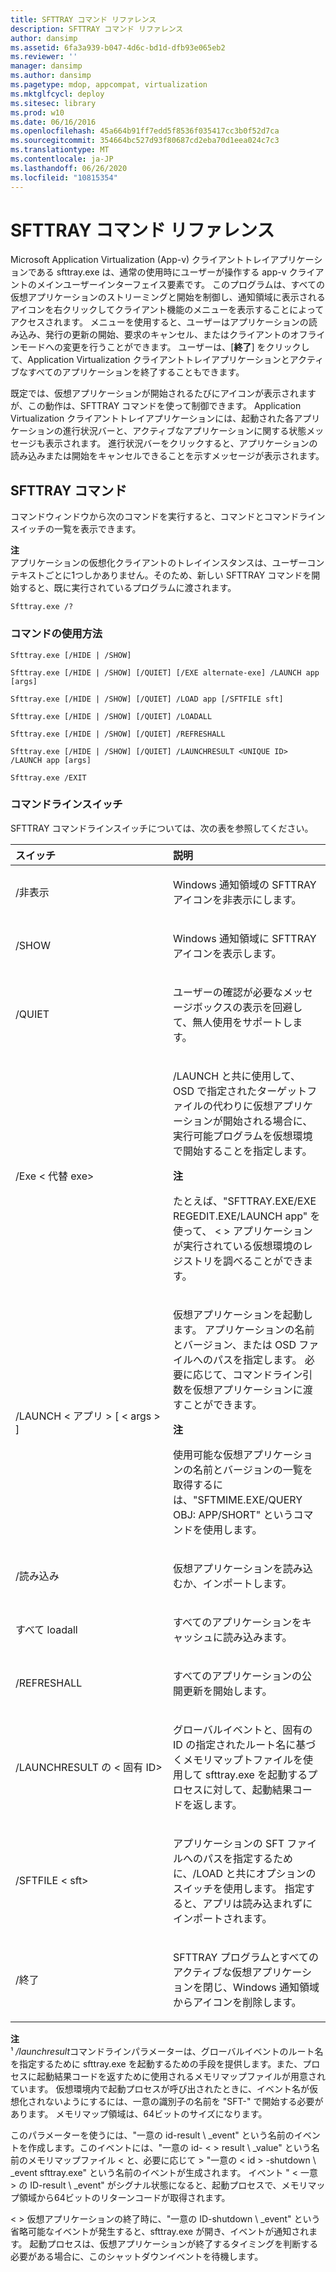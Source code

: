```yaml
---
title: SFTTRAY コマンド リファレンス
description: SFTTRAY コマンド リファレンス
author: dansimp
ms.assetid: 6fa3a939-b047-4d6c-bd1d-dfb93e065eb2
ms.reviewer: ''
manager: dansimp
ms.author: dansimp
ms.pagetype: mdop, appcompat, virtualization
ms.mktglfcycl: deploy
ms.sitesec: library
ms.prod: w10
ms.date: 06/16/2016
ms.openlocfilehash: 45a664b91ff7edd5f8536f035417cc3b0f52d7ca
ms.sourcegitcommit: 354664bc527d93f80687cd2eba70d1eea024c7c3
ms.translationtype: MT
ms.contentlocale: ja-JP
ms.lasthandoff: 06/26/2020
ms.locfileid: "10815354"
---
```

# SFTTRAY コマンド リファレンス


Microsoft Application Virtualization (App-v) クライアントトレイアプリケーションである sfttray.exe は、通常の使用時にユーザーが操作する app-v クライアントのメインユーザーインターフェイス要素です。 このプログラムは、すべての仮想アプリケーションのストリーミングと開始を制御し、通知領域に表示されるアイコンを右クリックしてクライアント機能のメニューを表示することによってアクセスされます。 メニューを使用すると、ユーザーはアプリケーションの読み込み、発行の更新の開始、要求のキャンセル、またはクライアントのオフラインモードへの変更を行うことができます。 ユーザーは、[**終了**] をクリックして、Application Virtualization クライアントトレイアプリケーションとアクティブなすべてのアプリケーションを終了することもできます。

既定では、仮想アプリケーションが開始されるたびにアイコンが表示されますが、この動作は、SFTTRAY コマンドを使って制御できます。 Application Virtualization クライアントトレイアプリケーションには、起動された各アプリケーションの進行状況バーと、アクティブなアプリケーションに関する状態メッセージも表示されます。 進行状況バーをクリックすると、アプリケーションの読み込みまたは開始をキャンセルできることを示すメッセージが表示されます。

## SFTTRAY コマンド


コマンドウィンドウから次のコマンドを実行すると、コマンドとコマンドラインスイッチの一覧を表示できます。

**注**  
アプリケーションの仮想化クライアントのトレイインスタンスは、ユーザーコンテキストごとに1つしかありません。そのため、新しい SFTTRAY コマンドを開始すると、既に実行されているプログラムに渡されます。



`Sfttray.exe /?`

### コマンドの使用方法

`Sfttray.exe [/HIDE | /SHOW]`

`Sfttray.exe [/HIDE | /SHOW] [/QUIET] [/EXE alternate-exe] /LAUNCH app [args]`

`Sfttray.exe [/HIDE | /SHOW] [/QUIET] /LOAD app [/SFTFILE sft]`

`Sfttray.exe [/HIDE | /SHOW] [/QUIET] /LOADALL`

`Sfttray.exe [/HIDE | /SHOW] [/QUIET] /REFRESHALL`

`Sfttray.exe [/HIDE | /SHOW] [/QUIET] /LAUNCHRESULT <UNIQUE ID>  /LAUNCH app [args]`

`Sfttray.exe /EXIT`

### コマンドラインスイッチ

SFTTRAY コマンドラインスイッチについては、次の表を参照してください。

<table>
<colgroup>
<col width="50%" />
<col width="50%" />
</colgroup>
<thead>
<tr class="header">
<th align="left">スイッチ</th>
<th align="left">説明</th>
</tr>
</thead>
<tbody>
<tr class="odd">
<td align="left"><p>/非表示</p></td>
<td align="left"><p>Windows 通知領域の SFTTRAY アイコンを非表示にします。</p></td>
</tr>
<tr class="even">
<td align="left"><p>/SHOW</p></td>
<td align="left"><p>Windows 通知領域に SFTTRAY アイコンを表示します。</p></td>
</tr>
<tr class="odd">
<td align="left"><p>/QUIET</p></td>
<td align="left"><p>ユーザーの確認が必要なメッセージボックスの表示を回避して、無人使用をサポートします。</p></td>
</tr>
<tr class="even">
<td align="left"><p>/Exe &lt; 代替 exe&gt;</p></td>
<td align="left"><p>/LAUNCH と共に使用して、OSD で指定されたターゲットファイルの代わりに仮想アプリケーションが開始される場合に、実行可能プログラムを仮想環境で開始することを指定します。</p>
<div class="alert">
<strong>注</strong><br/><p>たとえば、"SFTTRAY.EXE/EXE REGEDIT.EXE/LAUNCH app" を使って、 &lt; &gt; アプリケーションが実行されている仮想環境のレジストリを調べることができます。</p>
</div>
<div>

</div></td>
</tr>
<tr class="odd">
<td align="left"><p>/LAUNCH &lt; アプリ &gt; [ &lt; args &gt; ]</p></td>
<td align="left"><p>仮想アプリケーションを起動します。 アプリケーションの名前とバージョン、または OSD ファイルへのパスを指定します。 必要に応じて、コマンドライン引数を仮想アプリケーションに渡すことができます。</p>
<div class="alert">
<strong>注</strong><br/><p>使用可能な仮想アプリケーションの名前とバージョンの一覧を取得するには、"SFTMIME.EXE/QUERY OBJ: APP/SHORT" というコマンドを使用します。</p>
</div>
<div>

</div></td>
</tr>
<tr class="even">
<td align="left"><p>/読み込み</p></td>
<td align="left"><p>仮想アプリケーションを読み込むか、インポートします。</p></td>
</tr>
<tr class="odd">
<td align="left"><p>すべて loadall</p></td>
<td align="left"><p>すべてのアプリケーションをキャッシュに読み込みます。</p></td>
</tr>
<tr class="even">
<td align="left"><p>/REFRESHALL</p></td>
<td align="left"><p>すべてのアプリケーションの公開更新を開始します。</p></td>
</tr>
<tr class="odd">
<td align="left"><p>/LAUNCHRESULT の &lt; 固有 ID&gt;</p></td>
<td align="left"><p>グローバルイベントと、固有の ID の指定されたルート名に基づくメモリマップトファイルを使用して sfttray.exe を起動するプロセスに対して、起動結果コードを返します。</p></td>
</tr>
<tr class="even">
<td align="left"><p>/SFTFILE &lt; sft&gt;</p></td>
<td align="left"><p>アプリケーションの SFT ファイルへのパスを指定するために、/LOAD と共にオプションのスイッチを使用します。 指定すると、アプリは読み込まれずにインポートされます。</p></td>
</tr>
<tr class="odd">
<td align="left"><p>/終了</p></td>
<td align="left"><p>SFTTRAY プログラムとすべてのアクティブな仮想アプリケーションを閉じ、Windows 通知領域からアイコンを削除します。</p></td>
</tr>
</tbody>
</table>



**注**  
¹ */launchresult*コマンドラインパラメーターは、グローバルイベントのルート名を指定するために sfttray.exe を起動するための手段を提供します。また、プロセスに起動結果コードを返すために使用されるメモリマップファイルが用意されています。 仮想環境内で起動プロセスが呼び出されたときに、イベント名が仮想化されないようにするには、一意の識別子の名前を "SFT-" で開始する必要があります。 メモリマップ領域は、64ビットのサイズになります。

このパラメーターを使うには、"一意の id-result \ _event" という名前のイベントを作成します。このイベントには、"一意の id- &lt; &gt; result \ _value" という名前のメモリマップファイル &lt; と、必要に応じて &gt; "一意の &lt; id &gt; -shutdown \ _event sfttray.exe" という名前のイベントが生成されます。 イベント " &lt; 一意 &gt; の ID-result \ _event" がシグナル状態になると、起動プロセスで、メモリマップ領域から64ビットのリターンコードが取得されます。

&lt; &gt; 仮想アプリケーションの終了時に、"一意の ID-shutdown \ _event" という省略可能なイベントが発生すると、sfttray.exe が開き、イベントが通知されます。 起動プロセスは、仮想アプリケーションが終了するタイミングを判断する必要がある場合に、このシャットダウンイベントを待機します。











